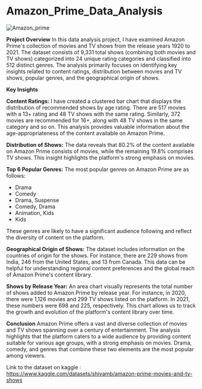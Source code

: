 # Amazon_Prime_Data_Analysis

![Amazon_prime](https://github.com/abehashahab/Amazon_Prime_Data_Analysis/assets/18510258/8c0dc4c3-ac0f-4ae1-ae4b-eaffeaf95f08)

**Project Overview**
In this data analysis project, I have examined Amazon Prime's collection of movies and TV shows from the release years 1920 to 2021. The dataset consists of 9,331 total shows (combining both movies and TV shows) categorized into 24 unique rating categories and classified into 512 distinct genres. The analysis primarily focuses on identifying key insights related to content ratings, distribution between movies and TV shows, popular genres, and the geographical origin of shows.

**Key Insights**

**Content Ratings:**
I have created a clustered bar chart that displays the distribution of recommended shows by age rating. There are 517 movies with a 13+ rating and 48 TV shows with the same rating. Similarly, 372 movies are recommended for 16+, along with 48 TV shows in the same category and so on. This analysis provides valuable information about the age-appropriateness of the content available on Amazon Prime.

**Distribution of Shows:**
The data reveals that 80.2% of the content available on Amazon Prime consists of movies, while the remaining 19.8% comprises TV shows. This insight highlights the platform's strong emphasis on movies.

**Top 6 Popular Genres:** 
The most popular genres on Amazon Prime are as follows:

- Drama
- Comedy
- Drama, Suspense
- Comedy, Drama
- Animation, Kids
- Kids

These genres are likely to have a significant audience following and reflect the diversity of content on the platform.

**Geographical Origin of Shows:** 
The dataset includes information on the countries of origin for the shows. For instance, there are 229 shows from India, 246 from the United States, and 13 from Canada. This data can be helpful for understanding regional content preferences and the global reach of Amazon Prime's content library.

**Shows by Release Year:**
An area chart visually represents the total number of shows added to Amazon Prime by release year. For instance, in 2020, there were 1,126 movies and 299 TV shows listed on the platform. In 2021, these numbers were 698 and 225, respectively. This chart allows us to track the growth and evolution of the platform's content library over time.

**Conclusion**
Amazon Prime offers a vast and diverse collection of movies and TV shows spanning over a century of entertainment. The analysis highlights that the platform caters to a wide audience by providing content suitable for various age groups, with a strong emphasis on movies. Drama, comedy, and genres that combine these two elements are the most popular among viewers. 


Link to the dataset on kaggle : https://www.kaggle.com/datasets/shivamb/amazon-prime-movies-and-tv-shows
